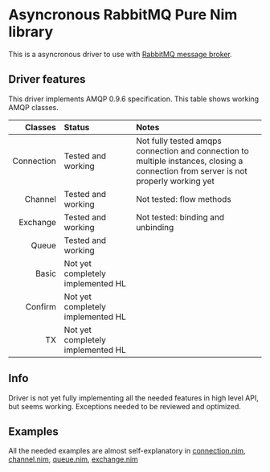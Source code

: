 # Asyncronous RabbitMQ Pure Nim library
This is a asyncronous driver to use with [RabbitMQ message broker](https://www.rabbitmq.com).

Driver features
-----------------
This driver implements AMQP 0.9.6 specification. This table shows working AMQP classes.

| Classes    | Status             |  Notes |
|------------:|:-------------------|:-------|
| Connection  | Tested and working | Not fully tested amqps connection and connection to multiple instances, closing a connection from server is not properly working yet|
| Channel     | Tested and working | Not tested: flow methods |
| Exchange    | Tested and working | Not tested: binding and unbinding |
| Queue       | Tested and working |  |
| Basic       | Not yet completely implemented HL | |
| Confirm     | Not yet completely implemented HL | |
| TX          | Not yet completely implemented HL | |

## Info
Driver is not yet fully implementing all the needed features in high level API, but seems working. Exceptions needed to be reviewed and optimized.

## Examples
All the needed examples are almost self-explanatory in [connection.nim](tests/connection.nim), [channel.nim](tests/channel.nim), [queue.nim](tests/queue.nim), [exchange.nim](tests/exchange.nim)
